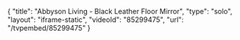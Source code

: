 {
    "title": "Abbyson Living - Black Leather Floor Mirror",
    "type": "solo",
    "layout": "iframe-static",
    "videoId": "85299475",
    "url": "\/tvpembed\/85299475"
}